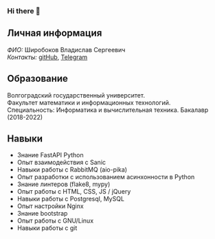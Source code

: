 ### Hi there 👋
## Личная информация
*ФИО:* Широбоков Владислав Сергеевич\
*Контакты:* [gitHub](https://github.com/Vladislav-Shi), [Telegram](https://t.me/Hi_I_Your_Friend)
## Образование
Волгоградский государственный университет.\
Факультет математики и информационных технологий.\
Специальность: Информатика и вычислительная техника. Бакалавр (2018-2022)

## Навыки
* Знание FastAPI Python
* Опыт взаимодействия с Sanic
* Навыки работы с RabbitMQ (aio-pika)
* Опыт разработки с использованием асинхонности в Python
* Знание линтеров (flake8, mypy)
* Опыт работы с HTML, CSS, JS / jQuery
* Навыки работы с Postgresql, MySQL
* Опыт настройки Nginx
* Знание bootstrap 
* Опыт работы с GNU/Linux
* Навыки работы с git
